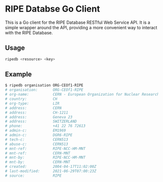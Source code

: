 # RIPE Databse Go Client
This is a Go client for the RIPE Database RESTful Web Service API. It is a simple wrapper around the API, providing a more convenient way to interact with the RIPE Database.

## Usage
```bash
ripedb <resource> <key>
```

## Example
```bash
$ ripedb organisation ORG-CEOf1-RIPE
# organisation:       ORG-CEOf1-RIPE
# org-name:           CERN - European Organization for Nuclear Research
# country:            CH
# org-type:           LIR
# address:            CERN
# address:            CH-1211
# address:            Geneva 23
# address:            SWITZERLAND
# phone:              +41 22 76 72613
# admin-c:            EM1969
# admin-c:            DGR6-RIPE
# tech-c:             CERN513
# abuse-c:            CERN513
# mnt-ref:            RIPE-NCC-HM-MNT
# mnt-ref:            CERN-MNT
# mnt-by:             RIPE-NCC-HM-MNT
# mnt-by:             CERN-MNT
# created:            2004-04-17T11:02:00Z
# last-modified:      2021-06-29T07:00:23Z
# source:             RIPE
```
